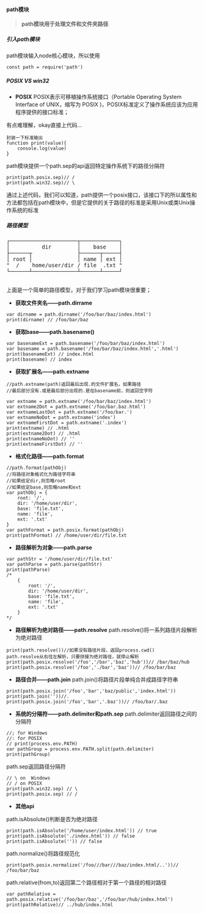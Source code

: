 #### path模块

> **path模块用于处理文件和文件夹路径**

##### 引入path模块
path模块输入node核心模块，所以使用
```
const path = require('path')
```

##### POSIX VS win32

- **POSIX**
POSIX表示可移植操作系统接口（Portable Operating System Interface of UNIX，缩写为 POSIX )，POSIX标准定义了操作系统应该为应用程序提供的接口标准；

有点难理解，okay直接上代码...

```
封装一下标准输出
function print(value){
    console.log(value)
}
```

path模块提供一个path.sep的api返回特定操作系统下的路径分隔符

```
print(path.posix.sep)// /
print(path.win32.sep)// \
```

通过上述代码，我们可以知道，path提供一个posix接口，该接口下的所以属性和方法都包括在path模块中，但是它提供的关于路径的标准是采用Unix或类Unix操作系统的标准

##### 路径模型

<pre>
┌─────────────────────┬────────────┐
│          dir        │    base    │
├──────┬              ├──────┬─────┤
│ root │              │ name │ ext │
"  /    home/user/dir / file  .txt "
└──────┴──────────────┴──────┴─────┘

</pre>

上面是一个简单的路径模型，对于我们学习path模块很重要；

- **获取文件夹名——path.dirrame**

```
var dirname = path.dirname('/foo/bar/baz/index.html')
print(dirname) // /foo/bar/baz
```

- **获取base——path.basename()**

```
var basenameExt = path.basename('/foo/bar/baz/index.html')
var basename = path.basename('/foo/bar/baz/index.html','.html')
print(basenameExt) // index.html
print(basename) // index
```

- **获取扩展名——path.extname**

```
//path.extname(path)返回最后出现.的文件扩展名，如果路径
//最后部分没有.或是最后部分出现的.是在basename前，则返回空字符

var extname = path.extname('/foo/bar/baz/index.html')
var extname2Dot = path.extname('/foo/bar.baz.html')
var extnameLastDot = path.extname('/foo/bar.')
var extnameNoDot = path.extname('index')
var extnameFirstDot = path.extname('.index')
print(extname) // .html
print(extname2Dot) // .html
print(extnameNoDot) // ''
print(extnameFirstDot) // '' 
```

- **格式化路径——path.format**

```
//path.format(pathObj)
//将路径对象格式化为路径字符串
//如果给定dir,则忽略root
//如果给定base,则忽略name和ext
var pathObj = {
    root: '/',
    dir: '/home/user/dir',
    base: 'file.txt',
    name: 'file',
    ext: '.txt'
}
var pathFormat = path.posix.format(pathObj)
print(pathFormat) // /home/user/dir/file.txt
```

- **路径解析为对象——path.parse**

```
var pathStr = '/home/user/dir/file.txt'
var pathParse = path.parse(pathStr)
print(pathParse)
/*
    {
        root: '/',
        dir: '/home/user/dir',
        base: 'file.txt',
        name: 'file',
        ext: '.txt'
    }
*/
```

- **路径解析为绝对路径——path.resolve**
path.resolve()将一系列路径片段解析为绝对路径
```
print(path.resolve())//如果没有路径片段，返回process.cwd()
path.resolve从右往左解析，只要拼接为绝对路径，就停止解析
print(path.posix.resolve('/foo','/bar','baz','hub'))// /bar/baz/hub
print(path.posix.resolve('/foo','./bar','baz'))// /foo/bar/baz
```

- **路径合并——path.join**
path.join()将路径片段单纯合并成路径字符串
```
print(path.posix.join('/foo','bar','baz/public','index.html'))
print(path.join(''))//.
print(path.posix.join('/foo','bar','.baz'))// /foo/bar/.baz
```

- **系统的分隔符——path.delimiter和path.sep**
path.delimiter返回路径之间的分隔符
```
//; for Windows
//: for POSIX
// print(process.env.PATH)
var pathGroup = process.env.PATH.split(path.delimiter)
print(pathGroup)
```

path.sep返回路径分隔符
```
// \ on  Windows
// / on POSIX
print(path.win32.sep) // \
print(path.posix.sep) // /
```

- **其他api**

path.isAbsolute()判断是否为绝对路径
```
print(path.isAbsolute('/home/user/index.html')) // true
print(path.isAbsolute('./index.html')) // false
print(path.isAbsolute('')) // false
```

path.normalize()将路径规范化
```
print(path.posix.normalize('/foo///bar///baz/index.html/..'))// /foo/bar/baz
```

path.relative(from,to)返回第二个路径相对于第一个路径的相对路径
```
var pathRelative = path.posix.relative('/foo/bar/baz','/foo/bar/hub/index.html')
print(pathRelative)// ../hub/index.html
```